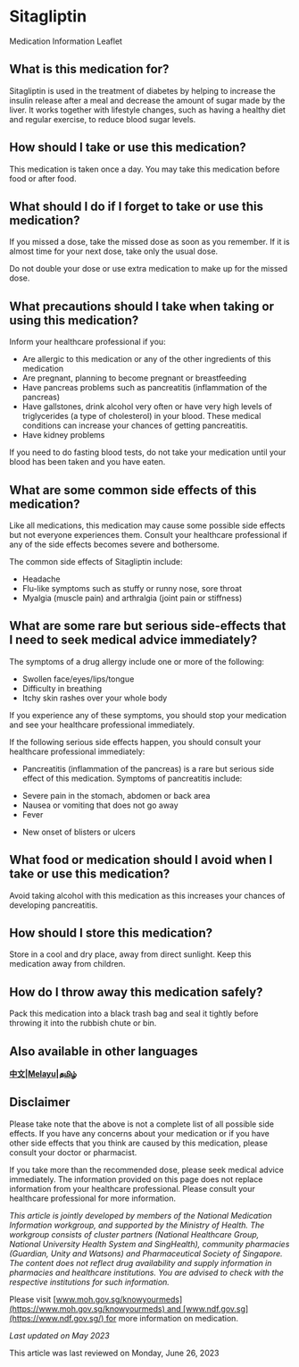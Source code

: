 # Sitagliptin

Medication Information Leaflet

What is this medication for?
----------------------------

Sitagliptin is used in the treatment of diabetes by helping to increase the insulin release after a meal and decrease the amount of sugar made by the liver. It works together with lifestyle changes, such as having a healthy diet and regular exercise, to reduce blood sugar levels.

How should I take or use this medication?
-----------------------------------------

This medication is taken once a day. You may take this medication before food or after food.

What should I do if I forget to take or use this medication?
------------------------------------------------------------

If you missed a dose, take the missed dose as soon as you remember. If it is almost time for your next dose, take only the usual dose.

Do not double your dose or use extra medication to make up for the missed dose.

What precautions should I take when taking or using this medication?
--------------------------------------------------------------------

Inform your healthcare professional if you:

* Are allergic to this medication or any of the other ingredients of this medication
* Are pregnant, planning to become pregnant or breastfeeding
* Have pancreas problems such as pancreatitis (inflammation of the pancreas)
* Have gallstones, drink alcohol very often or have very high levels of triglycerides (a type of cholesterol) in your blood. These medical conditions can increase your chances of getting pancreatitis.
* Have kidney problems

If you need to do fasting blood tests, do not take your medication until your blood has been taken and you have eaten.

What are some common side effects of this medication?
-----------------------------------------------------

Like all medications, this medication may cause some possible side effects but not everyone experiences them. Consult your healthcare professional if any of the side effects becomes severe and bothersome.

The common side effects of Sitagliptin include:

* Headache
* Flu-like symptoms such as stuffy or runny nose, sore throat
* Myalgia (muscle pain) and arthralgia (joint pain or stiffness)

What are some rare but serious side-effects that I need to seek medical advice immediately?
-------------------------------------------------------------------------------------------

The symptoms of a drug allergy include one or more of the following:

* Swollen face/eyes/lips/tongue
* Difficulty in breathing
* Itchy skin rashes over your whole body

If you experience any of these symptoms, you should stop your medication and see your healthcare professional immediately.

If the following serious side effects happen, you should consult your healthcare professional immediately:

* Pancreatitis (inflammation of the pancreas) is a rare but serious side effect of this medication. Symptoms of pancreatitis include:

+ Severe pain in the stomach, abdomen or back area
+ Nausea or vomiting that does not go away
+ Fever

* New onset of blisters or ulcers

What food or medication should I avoid when I take or use this medication?
--------------------------------------------------------------------------

Avoid taking alcohol with this medication as this increases your chances of developing pancreatitis.

How should I store this medication?
-----------------------------------

Store in a cool and dry place, away from direct sunlight. Keep this medication away from children.

How do I throw away this medication safely?
-------------------------------------------

Pack this medication into a black trash bag and seal it tightly before throwing it into the rubbish chute or bin.

Also available in other languages
---------------------------------

[**中文**](https://ch-api.healthhub.sg/api/public/content/f7fd3b6794534d2cb098154569e96d23?v=182c39df)**|**[**Melayu**](https://ch-api.healthhub.sg/api/public/content/c414894769364e8d811206f967c3c73e?v=43c5a8c7)**|**[**தமிழ்**](https://ch-api.healthhub.sg/api/public/content/c2519b0049b94e5ba14010719e6e0e88?v=c984b4c8)

Disclaimer
----------

Please take note that the above is not a complete list of all possible side effects. If you have any concerns about your medication or if you have other side effects that you think are caused by this medication, please consult your doctor or pharmacist.

If you take more than the recommended dose, please seek medical advice immediately. The information provided on this page does not replace information from your healthcare professional. Please consult your healthcare professional for more information.

*This article is jointly developed by members of the National Medication Information workgroup, and supported by the Ministry of Health. The workgroup consists of cluster partners (National Healthcare Group, National University Health System and SingHealth), community pharmacies (Guardian, Unity and Watsons) and Pharmaceutical Society of Singapore. The content does not reflect drug availability and supply information in pharmacies and healthcare institutions. You are advised to check with the respective institutions for such information.*

Please visit [www.moh.gov.sg/knowyourmeds](https://www.moh.gov.sg/knowyourmeds) and [www.ndf.gov.sg](https://www.ndf.gov.sg/) for more information on medication.

*Last updated on May 2023*

This article was last reviewed on
Monday, June 26, 2023